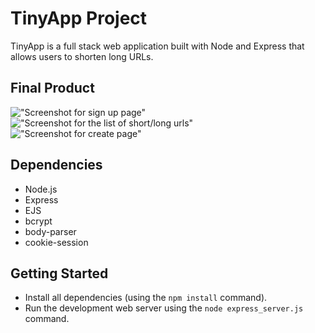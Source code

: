 # TinyApp Project

TinyApp is a full stack web application built with Node and Express that allows users to shorten long URLs.

## Final Product

!["Screenshot for sign up page"](https://github.com/sjs5953/tinyapp/blob/master/docs/TinyApp_Register.png?raw=true)
!["Screenshot for the list of short/long urls"](https://github.com/sjs5953/tinyapp/blob/master/docs/TinyApp_Urls.png?raw=true)
!["Screenshot for create page"](https://github.com/sjs5953/tinyapp/blob/master/docs/TinyApp_newUrl.png?raw=true)


## Dependencies

- Node.js
- Express
- EJS
- bcrypt
- body-parser
- cookie-session

## Getting Started

- Install all dependencies (using the `npm install` command).
- Run the development web server using the `node express_server.js` command.